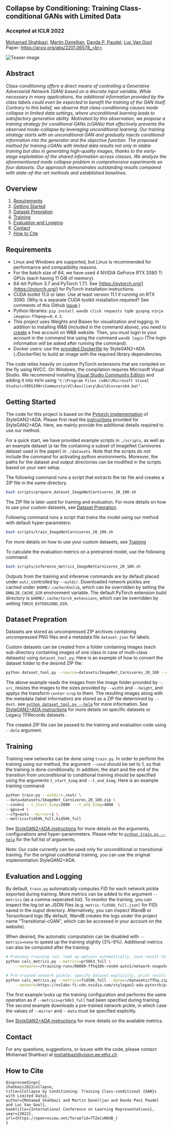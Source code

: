 ## Collapse by Conditioning: Training Class-conditional GANs with Limited Data

### Accepted at ICLR 2022

[Mohamad Shahbazi](https://people.ee.ethz.ch/~mshahbazi/), [Martin Danelljan](https://martin-danelljan.github.io/), [Danda P. Paudel](https://people.ee.ethz.ch/~paudeld/), [Luc Van Gool](https://scholar.google.ch/citations?hl=en&user=TwMib_QAAAAJ)<br>
Paper: https://arxiv.org/abs/2201.06578_<br>

![Teaser image](./docs/main.png)

## Abstract
*Class-conditioning offers a direct means of controlling a Generative Adversarial Network (GAN) based on a discrete input variable. While necessary in many applications, the additional information provided by the class labels could even be expected to benefit the training of the GAN itself. Contrary to this belief, we observe that class-conditioning causes mode collapse in limited data settings, where unconditional learning leads to satisfactory generative ability. Motivated by this observation, we propose a training strategy for conditional GANs (cGANs) that effectively prevents the observed mode-collapse by leveraging unconditional learning. Our training strategy starts with an unconditional GAN and gradually injects conditional information into the generator and the objective function. The proposed method for training cGANs with limited data results not only in stable training but also in generating high-quality images, thanks to the early-stage exploitation of the shared information across classes. We analyze the aforementioned mode collapse problem in comprehensive experiments on four datasets. Our approach demonstrates outstanding results compared with state-of-the-art methods and established baselines.*


## Overview
1. [Requirements](#Requirements)
2. [Getting Started](#Start)
3. [Dataset Prepration](#Data)
4. [Training](#Training)
5. [Evaluation and Logging](#Evaluation)
6. [Contact](#Contact)
8. [How to Cite](#How-to-Cite)


## Requirements<a name="Requirements"></a>

* Linux and Windows are supported, but Linux is recommended for performance and compatibility reasons.
* For the batch size of 64, we have used 4 NVIDIA GeForce RTX 2080 Ti GPUs (each having 11 GiB of memory).
* 64-bit Python 3.7 and PyTorch 1.7.1. See [https://pytorch.org/](https://pytorch.org/) for PyTorch installation instructions.
* CUDA toolkit 11.0 or later.  Use at least version 11.1 if running on RTX 3090.  (Why is a separate CUDA toolkit installation required?  See comments of this Github [issue](https://github.com/NVlabs/stylegan2-ada-pytorch/issues/2#issuecomment-779457121).)
* Python libraries: `pip install wandb click requests tqdm pyspng ninja imageio-ffmpeg==0.4.3`.
* This project uses Weights and Biases for visualization and logging. In addition to installing W&B (included in the command above), you need to [create](https://wandb.ai/login?signup=true) a free account on W&B website. Then, you must login to your account in the command line using the command ‍‍‍`wandb login` (The login information will be asked after running the command).
* Docker users: use the [provided Dockerfile](https://github.com/NVlabs/stylegan2-ada-pytorch/blob/main/Dockerfile) by StyleGAN2+ADA (./Dockerfile) to build an image with the required library dependencies.

The code relies heavily on custom PyTorch extensions that are compiled on the fly using NVCC. On Windows, the compilation requires Microsoft Visual Studio. We recommend installing [Visual Studio Community Edition](https://visualstudio.microsoft.com/vs/) and adding it into `PATH` using `"C:\Program Files (x86)\Microsoft Visual Studio\<VERSION>\Community\VC\Auxiliary\Build\vcvars64.bat"`.

## Getting Started<a name="Start"></a>

The code for this project is based on the [Pytorch implementation](https://github.com/NVlabs/stylegan2-ada-pytorch) of StyleGAN2+ADA. Please first read the [instructions](https://github.com/NVlabs/stylegan2-ada-pytorch/blob/main/README.md) provided for StyleGAN2+ADA. Here, we mainly provide the additional details required to use our method.

For a quick start, we have provided example scripts in `./scripts`, as well as an example dataset (a tar file containing a subset of ImageNet Carnivores dataset used in the paper) in `./datasets`. Note that the scripts do not include the command for activating python environments. Moreover, the paths for the dataset and output directories can be modified in the scripts based on your own setup.

The following command runs a script that extracts the tar file and creates a ZIP file in the same directory. 
```.bash
bash scripts/prepare_dataset_ImageNetCarnivores_20_100.sh
```
The ZIP file is later used for training and evaluation. For more details on how to use your custom datasets, see [Dataset Prepration](#Data).

Following command runs a script that trains the model using our method with default hyper-parameters:
```.bash
bash scripts/train_ImageNetCarnivores_20_100.sh
```
For more details on how to use your custom datasets, see [Training](#Training)

To calculate the evaluation metrics on a pretrained model, use the following command:
```.bash
bash scripts/inference_metrics_ImageNetCarnivores_20_100.sh
```


Outputs from the training and inferenve commands are by default placed under `out/`, controlled by `--outdir`. Downloaded network pickles are cached under `$HOME/.cache/dnnlib`, which can be overridden by setting the `DNNLIB_CACHE_DIR` environment variable. The default PyTorch extension build directory is `$HOME/.cache/torch_extensions`, which can be overridden by setting `TORCH_EXTENSIONS_DIR`.


## Dataset Prepration<a name="Data"></a>

Datasets are stored as uncompressed ZIP archives containing uncompressed PNG files and a metadata file `dataset.json` for labels. 

Custom datasets can be created from a folder containing images (each sub-directory containing images of one class in case of multi-class datasets) using `dataset_tool.py`; Here is an example of how to convert the dataset folder to the desired ZIP file:
```.bash
python dataset_tool.py --source=datasets/ImageNet_Carnivores_20_100 --dest=datasets/ImageNet_Carnivores_20_100.zip --transform=center-crop --width=128 --height=128
```

The above example reads the images from the image folder provided by `--src`, resizes the images to the sizes provided by `--width` and `--height`, and applys the transform `center-crop` to them. The resulting images along with the metadata (label information) are stored as a ZIP file determined by `--dest`.
see [`python dataset_tool.py --help`](./docs/dataset-tool-help.txt) for more information. See [StyleGAN2+ADA instructions](https://github.com/NVlabs/stylegan2-ada-pytorch/blob/main/README.md#preparing-datasets) for more details on specific datasets or Legacy TFRecords datasets .

The created ZIP file can be passed to the training and evaluation code using `--data` argument.

## Training<a name="Training"></a>

Training new networks can be done using `train.py`. In order to perform the training using our method, the argument `--cond` should be set to 1, so that the training is done conditionally. In addition, the start and the end of the transition from unconditional to conditional training should be specified using the arguments `t_start_kimg` and `--t_end_kimg`. Here is an example training command:

```.bash
python train.py --outdir=./out/ \
--data=datasets/ImageNet_Carnivores_20_100.zip \
--cond=1 --t_start_kimg=2000  --t_end_kimg=4000  \
--gpus=4 \
--cfg=auto --mirror=1 \
--metrics=fid50k_full,kid50k_full
```

See [StyleGAN2+ADA instructions](https://github.com/NVlabs/stylegan2-ada-pytorch/blob/main/README.md#training-new-networks) for more details on the arguments, configurations amd hyper-parammeters. Please refer to [`python train.py --help`](./docs/train-help.txt) for the full list of arguments.

Note: Our code currently can be used only for unconditional or transitional training. For the original conditional training, you can use the original implementation StyleGAN2+ADA.

## Evaluation and Logging<a name="Evaluation"></a>

By default, `train.py` automatically computes FID for each network pickle exported during training. More metrics can be added to the argument `--metrics` (as a comma-seperated list).  To monitor the training, you can inspect the log.txt an JSON files (e.g. `metric-fid50k_full.jsonl` for FID) saved in the ouput directory.  Alternatively, you can inspect WandB or Tensorboard logs (By default, WandB creates the logs under the project name "Transitional-cGAN", which can be accessed in your account on the website). 

When desired, the automatic computation can be disabled with `--metrics=none` to speed up the training slightly (3%&ndash;9%). Additional metrics can also be computed after the training:

```.bash
# Previous training run: look up options automatically, save result to JSONL file.
python calc_metrics.py --metrics=pr50k3_full \
    --network=~/training-runs/00000-ffhq10k-res64-auto1/network-snapshot-000000.pkl

# Pre-trained network pickle: specify dataset explicitly, print result to stdout.
python calc_metrics.py --metrics=fid50k_full --data=~/datasets/ffhq.zip --mirror=1 \
    --network=https://nvlabs-fi-cdn.nvidia.com/stylegan2-ada-pytorch/pretrained/ffhq.pkl
```

The first example looks up the training configuration and performs the same operation as if `--metrics=pr50k3_full` had been specified during training. The second example downloads a pre-trained network pickle, in which case the values of `--mirror` and `--data` must be specified explicitly.


See [StyleGAN2+ADA instructions](https://github.com/NVlabs/stylegan2-ada-pytorch/blob/main/README.md#quality-metrics) for more details on the available metrics. 

## Contact<a name="Contact"></a>
For any questions, suggestions, or issues with the code, please contact Mohamad Shahbazi at [mshahbazi@vision.ee.ethz.ch](mailto:mshahbazi@vision.ee.ethz.ch)<br>


## How to Cite<a name="How-to-Cite"></a>

```
@inproceedings{
shahbazi2022collapse,
title={Collapse by Conditioning: Training Class-conditional {GAN}s with Limited Data},
author={Mohamad Shahbazi and Martin Danelljan and Danda Pani Paudel and Luc Van Gool},
booktitle={International Conference on Learning Representations},
year={2022},
url={https://openreview.net/forum?id=7TZeCsNOUB_}
}
```
